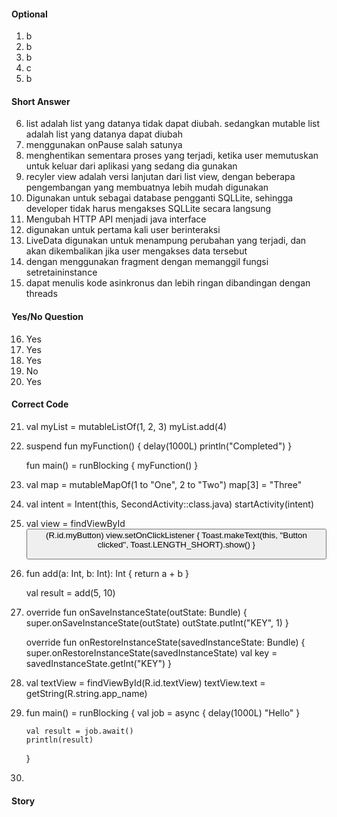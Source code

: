 #### Optional
1. b
2. b
3. b
4. c
5. b

#### Short Answer
6. list adalah list yang datanya tidak dapat diubah. sedangkan mutable list adalah list yang datanya dapat diubah
7. menggunakan onPause salah satunya
8. menghentikan sementara proses yang terjadi, ketika user memutuskan untuk keluar dari aplikasi yang sedang dia gunakan
9. recyler view adalah versi lanjutan dari list view, dengan beberapa pengembangan yang membuatnya lebih mudah digunakan
10. Digunakan untuk sebagai database pengganti SQLLite, sehingga developer tidak harus mengakses SQLLite secara langsung
11. Mengubah HTTP API menjadi java interface
12. digunakan untuk pertama kali user berinteraksi
13. LiveData digunakan untuk menampung perubahan yang terjadi, dan akan dikembalikan jika user mengakses data tersebut
14. dengan menggunakan fragment dengan memanggil fungsi setretaininstance
15. dapat menulis kode asinkronus dan lebih ringan dibandingan dengan threads

#### Yes/No Question
16. Yes
17. Yes
18. Yes
19. No
20. Yes

#### Correct Code
21. 
    val myList = mutableListOf(1, 2, 3)
    myList.add(4)

22. 
    suspend fun myFunction() {
        delay(1000L)
        println("Completed")
    }

    fun main() = runBlocking {
        myFunction()
    }

23. 
    val map = mutableMapOf(1 to "One", 2 to "Two")
    map[3] = "Three"

24. 
    val intent = Intent(this, SecondActivity::class.java)
    startActivity(intent)

25. 
    val view = findViewById<Button>(R.id.myButton)
    view.setOnClickListener {
        Toast.makeText(this, "Button clicked", Toast.LENGTH_SHORT).show()
    }

26. 
    fun add(a: Int, b: Int): Int {
        return a + b
    }

    val result = add(5, 10)

27. 
    override fun onSaveInstanceState(outState: Bundle) {
        super.onSaveInstanceState(outState)
        outState.putInt("KEY", 1)
    }

    override fun onRestoreInstanceState(savedInstanceState: Bundle) {
        super.onRestoreInstanceState(savedInstanceState)
        val key = savedInstanceState.getInt("KEY")
    }

28. 
    val textView = findViewById<TextView>(R.id.textView)
    textView.text = getString(R.string.app_name)

29. 
    fun main() = runBlocking {
        val job = async {
            delay(1000L)
            "Hello"
        }

        val result = job.await()
        println(result)
    }

30. 

#### Story





